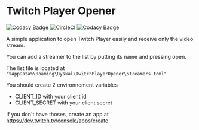 # Twitch Player Opener
[![Codacy Badge](https://api.codacy.com/project/badge/Grade/999c89a569cb46ebaba4e11efe9d0d5f)](https://app.codacy.com/gh/Dyskal/TwitchPlayerOpener?utm_source=github.com&utm_medium=referral&utm_content=Dyskal/TwitchPlayerOpener&utm_campaign=Badge_Grade_Settings)
[![CircleCI](https://circleci.com/gh/Dyskal/TwitchPlayerOpener.svg?style=shield)](https://circleci.com/gh/Dyskal/TwitchPlayerOpener)
[![Codacy Badge](https://app.codacy.com/project/badge/Grade/774d670f509d421082f2344ef3c61a8d)](https://www.codacy.com/manual/Dyskal/TwitchPlayerOpener?utm_source=github.com&amp;utm_medium=referral&amp;utm_content=Dyskal/TwitchPlayerOpener&amp;utm_campaign=Badge_Grade)

A simple application to open Twitch Player easily and receive only the video stream.

You can add a streamer to the list by putting its name and pressing open.

The list file is located at ```"%AppData%\Roaming\Dyskal\TwitchPlayerOpener\streamers.toml"```

You should create 2 environnement variables
-   CLIENT_ID with your client id
-   CLIENT_SECRET with your client secret

If you don't have thoses, create an app at <https://dev.twitch.tv/console/apps/create>